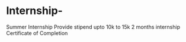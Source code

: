 # Internship-
Summer Internship
Provide stipend upto 10k to 15k
2 months internship 
Certificate of Completion 
